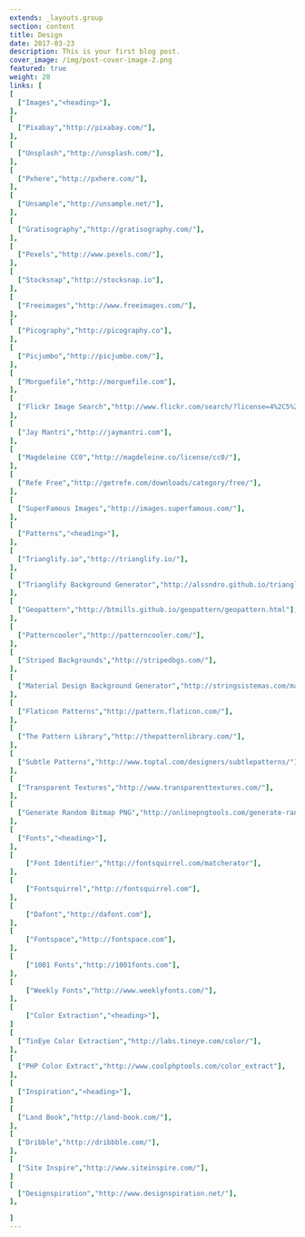 ```yaml
---
extends: _layouts.group
section: content
title: Design
date: 2017-03-23
description: This is your first blog post.
cover_image: /img/post-cover-image-2.png
featured: true
weight: 20
links: [
[
  ["Images","<heading>"],
],
[
  ["Pixabay","http://pixabay.com/"],
],
[
  ["Unsplash","http://unsplash.com/"],
],
[
  ["Pxhere","http://pxhere.com/"],
],
[
  ["Unsample","http://unsample.net/"],
],
[
  ["Gratisography","http://gratisography.com/"],
],
[
  ["Pexels","http://www.pexels.com/"],
],
[
  ["Stocksnap","http://stocksnap.io"],
],
[
  ["Freeimages","http://www.freeimages.com/"],
],
[
  ["Picography","http://picography.co"],
],
[
  ["Picjumbo","http://picjumbo.com/"],
],
[
  ["Morguefile","http://morguefile.com"],
],
[
  ["Flickr Image Search","http://www.flickr.com/search/?license=4%2C5%2C6%2C9%2C10&advanced=1&dimension_search_mode=min&height=1024&width=1024&media=photos&text="],
],
[
  ["Jay Mantri","http://jaymantri.com"],
],
[
  ["Magdeleine CC0","http://magdeleine.co/license/cc0/"],
],
[
  ["Refe Free","http://getrefe.com/downloads/category/free/"],
],
[
  ["SuperFamous Images","http://images.superfamous.com/"],
],
[
  ["Patterns","<heading>"],
],
[
  ["Trianglify.io","http://trianglify.io/"],
],
[
  ["Trianglify Background Generator","http://alssndro.github.io/trianglify-background-generator/"],
],
[
  ["Geopattern","http://btmills.github.io/geopattern/geopattern.html"],
],
[
  ["Patterncooler","http://patterncooler.com/"],
],
[
  ["Striped Backgrounds","http://stripedbgs.com/"],
],
[
  ["Material Design Background Generator","http://stringsistemas.com/materialgenerator.html"],
],
[
  ["Flaticon Patterns","http://pattern.flaticon.com/"],
],
[
  ["The Pattern Library","http://thepatternlibrary.com/"],
],
[
  ["Subtle Patterns","http://www.toptal.com/designers/subtlepatterns/"],
],
[
  ["Transparent Textures","http://www.transparenttextures.com/"],
],
[
  ["Generate Random Bitmap PNG","http://onlinepngtools.com/generate-random-png"],
],
[
  ["Fonts","<heading>"],
],
[
    ["Font Identifier","http://fontsquirrel.com/matcherator"],
],
[
    ["Fontsquirrel","http://fontsquirrel.com"],
],
[
    ["Dafont","http://dafont.com"],
],
[
    ["Fontspace","http://fontspace.com"],
],
[
    ["1001 Fonts","http://1001fonts.com"],
],
[
    ["Weekly Fonts","http://www.weeklyfonts.com/"],
],
[
    ["Color Extraction","<heading>"],
]
[
  ["TinEye Color Extraction","http://labs.tineye.com/color/"],
],
[
  ["PHP Color Extract","http://www.coolphptools.com/color_extract"],
],
[
  ["Inspiration","<heading>"],
]
[
  ["Land Book","http://land-book.com/"],
],
[
  ["Dribble","http://dribbble.com/"],
],
[
  ["Site Inspire","http://www.siteinspire.com/"],
]
[
  ["Designspiration","http://www.designspiration.net/"],
],

]
---
```

